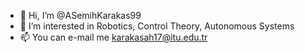 - 👋 Hi, I’m @ASemihKarakas99
- 👀 I’m interested in Robotics, Control Theory, Autonomous Systems
- 📫 You can e-mail me  karakasah17@itu.edu.tr

